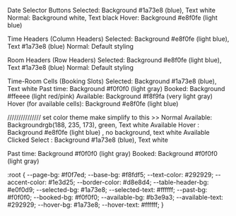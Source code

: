 Date Selector Buttons
Selected: Background #1a73e8 (blue), Text white
Normal: Background white, Text black
Hover: Background #e8f0fe (light blue)

Time Headers (Column Headers)
Selected: Background #e8f0fe (light blue), Text #1a73e8 (blue)
Normal: Default styling

Room Headers (Row Headers)
Selected: Background #e8f0fe (light blue), Text #1a73e8 (blue)
Normal: Default styling

Time-Room Cells (Booking Slots)
Selected: Background #1a73e8 (blue), Text white
Past time: Background #f0f0f0 (light gray)
Booked: Background #ffeeee (light red/pink)
Available: Background #f8f9fa (very light gray)
Hover (for available cells): Background #e8f0fe (light blue)

///////////////
set color theme make simplify to this >> 
Normal
Available: Backgroundrgb(188, 235, 173), green, Text white
Available Hover : Background #e8f0fe (light blue) , no background, text white
Available Clicked Select : Background #1a73e8 (blue), Text white

Past time: Background #f0f0f0 (light gray)
Booked: Background #f0f0f0 (light gray)

:root {
  --page-bg: #f0f7ed;
  --base-bg: #f8fdf5;
  --text-color: #292929;
  --accent-color: #1e3d25; 
  --border-color: #d8e8d4; 
  --table-header-bg: #e0f0d9; 
  --selected-bg: #1a73e8; 
  --selected-text: #ffffff;
  --past-bg: #f0f0f0;
  --booked-bg: #f0f0f0;
  --available-bg: #b3e9a3;
  --available-text: #292929;
  --hover-bg: #1a73e8; 
  --hover-text: #ffffff;
}
